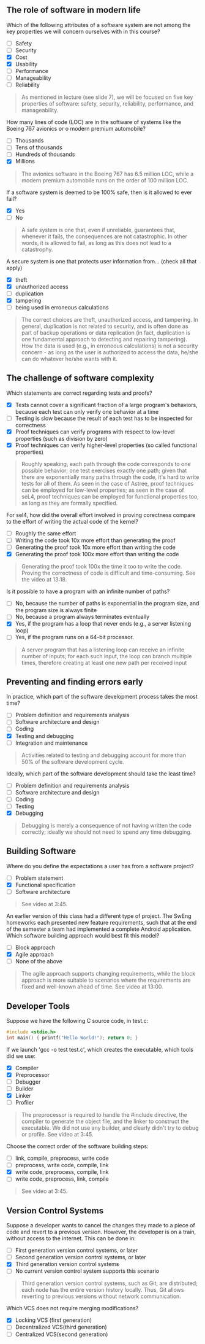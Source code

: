## The role of software in modern life

Which of the following attributes of a software system are not among the key properties we will concern ourselves with in this course?

- [ ] Safety
- [ ] Security
- [x] Cost 
- [x] Usability 
- [ ] Performance
- [ ] Manageability
- [ ] Reliability

> As mentioned in lecture (see slide 7), we will be focused on five key properties of software: safety, security, reliability, performance, and manageability.

How many lines of code (LOC) are in the software of systems like the Boeing 767 avionics or o modern premium automobile?

- [ ] Thousands
- [ ] Tens of thousands
- [ ] Hundreds of thousands
- [x] Millions 

> The avionics software in the Boeing 767 has 6.5 million LOC, while a modern premium automobile runs on the order of 100 million LOC.

If a software system is deemed to be 100% safe, then is it allowed to ever fail?

- [x] Yes 
- [ ] No

> A safe system is one that, even if unreliable, guarantees that, whenever it fails, the consequences are not catastrophic. In other words, it is allowed to fail, as long as this does not lead to a catastrophy.

A secure system is one that protects user information from... (check all that apply)

- [x] theft 
- [x] unauthorized access 
- [ ] duplication
- [x] tampering 
- [ ] being used in erroneous calculations

> The correct choices are theft, unauthorized access, and tampering. In general, duplication is not related to security, and is often done as part of backup operations or data replication (in fact, duplication is one fundamental approach to detecting and repairing tampering). How the data is used (e.g., in erroneous calculations) is not a security concern - as long as the user is authorized to access the data, he/she can do whatever he/she wants with it.

## The challenge of software complexity

Which statements are correct regarding tests and proofs?

- [x] Tests cannot cover a significant fraction of a large program's behaviors, because each test can only verify one behavior at a time 
- [ ] Testing is slow because the result of each test has to be inspected for correctness
- [x] Proof techniques can verify programs with respect to low-level properties (such as division by zero) 
- [x] Proof techniques can verify higher-level properties (so called functional properties) 

> Roughly speaking, each path through the code corresponds to one possible behavior; one test exercises exactly one path; given that there are exponentially many paths through the code, it's hard to write tests for all of them. As seen in the case of Astree, proof techniques can be employed for low-level properties; as seen in the case of seL4, proof techniques can be employed for functional properties too, as long as they are formally specified.

For sel4, how did the overall effort involved in proving corectness compare to the effort of writing the actual code of the kernel?

- [ ] Roughly the same effort
- [ ] Writing the code took 10x more effort than generating the proof
- [ ] Generating the proof took 10x more effort than writing the code
- [x] Generating the proof took 100x more effort than writing the code 

> Generating the proof took 100x the time it too to write the code. Proving the correctness of code is difficult and time-consuming. See the video at 13:18.

Is it possible to have a program with an infinite number of paths?

- [ ] No, because the number of paths is exponential in the program size, and the program size is always finite
- [ ] No, because a program always terminates eventually
- [x] Yes, if the program has a loop that never ends (e.g., a server listening loop) 
- [ ] Yes, if the program runs on a 64-bit processor.

> A server program that has a listening loop can receive an infinite number of inputs; for each such input, the loop can branch multiple times, therefore creating at least one new path per received input

## Preventing and finding errors early

In practice, which part of the software development process takes the most time?

- [ ] Problem definition and requirements analysis
- [ ] Software architecture and design
- [ ] Coding
- [x] Testing and debugging 
- [ ] Integration and maintenance

> Activities related to testing and debugging account for more than 50% of the software development cycle.

Ideally, which part of the software development should take the least time?

- [ ] Problem definition and requirements analysis
- [ ] Software architecture and design
- [ ] Coding
- [ ] Testing
- [x] Debugging 

> Debugging is merely a consequence of not having written the code correctly; ideally we should not need to spend any time debugging.

## Building Software

Where do you define the expectations a user has from a software project?

- [ ] Problem statement
- [x] Functional specification 
- [ ] Software architecture

> See video at 3:45.

An earlier version of this class had a different type of project. The SwEng homeworks each presented new feature requirements, such that at the end of the semester a team had implemented a complete Android application. Which software building approach would best fit this model?

- [ ] Block approach
- [x] Agile approach 
- [ ] None of the above

> The agile approach supports changing requirements, while the block approach is more suitable to scenarios where the requirements are fixed and well-known ahead of time. See video at 13:00.

## Developer Tools

Suppose we have the following C source code, in test.c: 

```c
#include <stdio.h>
int main() { printf("Hello World!"); return 0; }
```

If we launch 'gcc -o test test.c', which creates the executable, which tools did we use:

- [x] Compiler 
- [x] Preprocessor 
- [ ] Debugger
- [ ] Builder
- [x] Linker 
- [ ] Profiler

> The preprocessor is required to handle the #include directive, the compiler to generate the object file, and the linker to construct the executable. We did not use any builder, and clearly didn't try to debug or profile. See video at 3:45.

Choose the correct order of the software building steps:

- [ ] link, compile, preprocess, write code
- [ ] preprocess, write code, compile, link
- [x] write code, preprocess, compile, link 
- [ ] write code, preprocess, link, compile

> See video at 3:45.

## Version Control Systems

Suppose a developer wants to cancel the changes they made to a piece of code and revert to a previous version. However, the developer is on a train, without access to the internet. This can be done in:

- [ ] First generation version control systems, or later
- [ ] Second generation version control systems, or later
- [x] Third generation version control systems 
- [ ] No current version control system supports this scenario

> Third generation version control systems, such as Git, are distributed; each node has the entire version history locally. Thus, Git allows reverting to previous versions without network communication.

Which VCS does not require merging modifications?

- [x] Locking VCS (first generation) 
- [ ] Decentralized VCS(third generation)
- [ ] Centralized VCS(second generation)

> 

